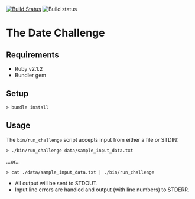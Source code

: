 [![Build Status](https://api.shippable.com/projects/540e37e425952a0313800557/badge/master)](https://www.shippable.com/projects/540e37e425952a0313800557/builds/history)
![Build status](https://badge.buildbox.io/8055270c60a8aa399f33691ce7f6c02f2c60040a9c692f9b97.svg)

# The Date Challenge

## Requirements

- Ruby v2.1.2
- Bundler gem

## Setup

    > bundle install

## Usage

The `bin/run_challenge` script accepts input from either a file or STDIN:

    > ./bin/run_challenge data/sample_input_data.txt

...or...

    > cat ./data/sample_input_data.txt | ./bin/run_challenge

- All output will be sent to STDOUT.
- Input line errors are handled and output (with line numbers) to STDERR.
